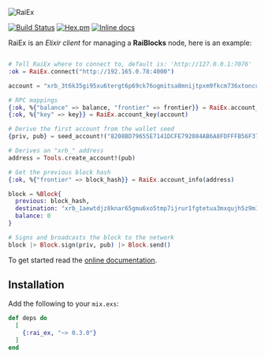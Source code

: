 ![RaiEx](https://raw.githubusercontent.com/willHol/rai_ex/master/logo-wide.png)

[![Build Status](https://travis-ci.org/willHol/rai_ex.svg?branch=master)](https://travis-ci.org/willHol/rai_ex)
[![Hex.pm](https://img.shields.io/hexpm/v/rai_ex.svg)](https://hex.pm/packages/rai_ex)
[![Inline docs](http://inch-ci.org/github/willHol/rai_ex.svg)](http://inch-ci.org/github/willHol/rai_ex)

RaiEx is an *Elixir client* for managing a **RaiBlocks** node, here is an example:

```elixir

# Tell RaiEx where to connect to, default is: 'http://127.0.0.1:7076'
:ok = RaiEx.connect("http://192.165.0.78:4000")

account = "xrb_3t6k35gi95xu6tergt6p69ck76ogmitsa8mnijtpxm9fkcm736xtoncuohr3"

# RPC mappings
{:ok, %{"balance" => balance, "frontier" => frontier}} = RaiEx.account_info(account)
{:ok, %{"key" => key}} = RaiEx.account_key(account)

# Derive the first account from the wallet seed
{priv, pub} = seed_account!("8208BD79655E7141DCFE792084AB6A8FDFFFB56F37CE30ADC4C2CC940E276A8B", 0)

# Derives an "xrb_" address
address = Tools.create_account!(pub)

# Get the previous block hash
{:ok, %{"frontier" => block_hash}} = RaiEx.account_info(address)

block = %Block{
  previous: block_hash,
  destination: "xrb_1aewtdjz8knar65gmu6xo5tmp7ijrur1fgtetua3mxqujh5z9m1r77fsrpqw",
  balance: 0
}

# Signs and broadcasts the block to the network
block |> Block.sign(priv, pub) |> Block.send()

```

To get started read the [online documentation](https://hexdocs.pm/rai_ex/).

## Installation

Add the following to your `mix.exs`:

```elixir
def deps do
  [
    {:rai_ex, "~> 0.3.0"}
  ]
end
```
